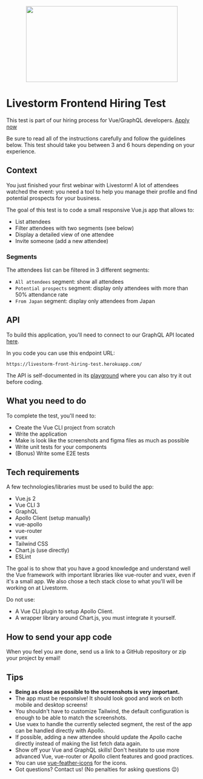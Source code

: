 <p align="center">
  <img width="400" height="200" src="https://upload.wikimedia.org/wikipedia/commons/c/c6/Logo-livestorm.svg">
</p>

# Livestorm Frontend Hiring Test

This test is part of our hiring process for Vue/GraphQL developers. [Apply now]()

Be sure to read all of the instructions carefully and follow the guidelines below. This test should take you between 3 and 6 hours depending on your experience.

## Context

You just finished your first webinar with Livestorm! A lot of attendees watched the event: you need a tool to help you manage their profile and find potential prospects for your business.

The goal of this test is to code a small responsive Vue.js app that allows to:

- List attendees
- Filter attendees with two segments (see below)
- Display a detailed view of one attendee
- Invite someone (add a new attendee)

### Segments

The attendees list can be filtered in 3 different segments:

- `All attendees` segment: show all attendees
- `Potential prospects` segment: display only attendees with more than 50% attendance rate
- `From Japan` segment: display only attendees from Japan

## API

To build this application, you'll need to connect to our GraphQL API located [here](https://livestorm-front-hiring-test.herokuapp.com/).

In you code you can use this endpoint URL:

```
https://livestorm-front-hiring-test.herokuapp.com/
```

The API is self-documented in its [playground](https://livestorm-front-hiring-test.herokuapp.com/) where you can also try it out before coding.

## What you need to do

To complete the test, you'll need to:

- Create the Vue CLI project from scratch
- Write the application
- Make is look like the screenshots and figma files as much as possible
- Write unit tests for your components
- (Bonus) Write some E2E tests

## Tech requirements

A few technologies/libraries must be used to build the app:

- Vue.js 2
- Vue CLI 3
- GraphQL
- Apollo Client (setup manually)
- vue-apollo
- vue-router
- vuex
- Tailwind CSS
- Chart.js (use directly)
- ESLint

The goal is to show that you have a good knowledge and understand well the Vue framework with important libraries like vue-router and vuex, even if it's a small app. We also chose a tech stack close to what you'll will be working on at Livestorm.

Do not use:

- A Vue CLI plugin to setup Apollo Client.
- A wrapper library around Chart.js, you must integrate it yourself.

## How to send your app code

When you feel you are done, send us a link to a GitHub repository or zip your project by email!

## Tips

- **Being as close as possible to the screenshots is very important.**
- The app must be responsive! It should look good and work on both mobile and desktop screens!
- You shouldn't have to customize Tailwind, the default configuration is enough to be able to match the screenshots.
- Use vuex to handle the currently selected segment, the rest of the app can be handled directly with Apollo.
- If possible, adding a new attendee should update the Apollo cache directly instead of making the list fetch data again.
- Show off your Vue and GraphQL skills! Don't hesitate to use more advanced Vue, vue-router or Apollo client features and good practices.
- You can use [vue-feather-icons](https://github.com/egoist/vue-feather-icons) for the icons.
- Got questions? Contact us! (No penalties for asking questions 😉️)

